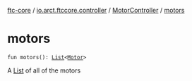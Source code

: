 [ftc-core](../../index.md) / [io.arct.ftccore.controller](../index.md) / [MotorController](index.md) / [motors](./motors.md)

# motors

`fun motors(): `[`List`](https://kotlinlang.org/api/latest/jvm/stdlib/kotlin.collections/-list/index.html)`<`[`Motor`](../../io.arct.ftccore.device/-motor/index.md)`>`

A [List](https://kotlinlang.org/api/latest/jvm/stdlib/kotlin.collections/-list/index.html) of all of the motors

